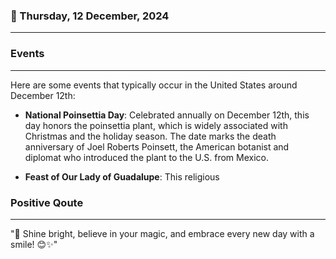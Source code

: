### 📅 Thursday, 12 December, 2024
------
### Events
------
Here are some events that typically occur in the United States around December 12th:

- **National Poinsettia Day**: Celebrated annually on December 12th, this day honors the poinsettia plant, which is widely associated with Christmas and the holiday season. The date marks the death anniversary of Joel Roberts Poinsett, the American botanist and diplomat who introduced the plant to the U.S. from Mexico.

- **Feast of Our Lady of Guadalupe**: This religious
### Positive Qoute
------
"🌟 Shine bright, believe in your magic, and embrace every new day with a smile! 😊✨"

